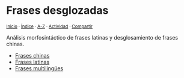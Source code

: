 # Frases desglozadas
<sup>[Inicio](../index.md) · [Índice](../index.md#contenido) · [A-Z](../indices/alfabetico.md) · [Actividad](../indices/actividad.md) · [Compartir](https://x.com/intent/tweet?text=Frases%20chinas%20y%20latinas%20desglosadas%2C%20con%20enlaces%20cruzados%20al%20vocabulario%2C%20notas%20gramaticales%20y%20m%C3%A1s.%0A%E2%86%92%20https%3A%2F%2Fjucardus.github.io%2Findices%2Ffrases.html%0A%0A%23indcs_jucardus%20%23frss_jucardus%0A%40jucardus)</sup>

Análisis morfosintáctico de frases latinas y desglosamiento de frases chinas.

* [Frases chinas](../indices/frases-chinas.md)
* [Frases latinas](../indices/frases-latinas.md)
* [Frases multilingües](../indices/frases-multilingues.md)
